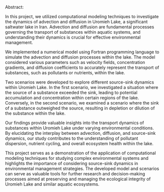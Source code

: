 Abstract:

In this project, we utilized computational modeling techniques to investigate the dynamics of advection and diffusion in Uromieh Lake, a significant saltwater lake in Iran. Advection and diffusion are fundamental processes governing the transport of substances within aquatic systems, and understanding their dynamics is crucial for effective environmental management.

We implemented a numerical model using Fortran programming language to simulate the advection and diffusion processes within the lake. The model considered various parameters such as velocity fields, concentration gradients, and diffusion coefficients to accurately represent the transport of substances, such as pollutants or nutrients, within the lake.

Two scenarios were developed to explore different source-sink dynamics within Uromieh Lake. In the first scenario, we investigated a situation where the source of a substance exceeded the sink, leading to potential accumulation and concentration within certain regions of the lake. Conversely, in the second scenario, we examined a scenario where the sink of a substance outweighed the source, resulting in depletion or dilution of the substance within the lake.

Our findings provide valuable insights into the transport dynamics of substances within Uromieh Lake under varying environmental conditions. By elucidating the interplay between advection, diffusion, and source-sink dynamics, our study contributes to the understanding of pollutant dispersion, nutrient cycling, and overall ecosystem health within the lake.

This project serves as a demonstration of the application of computational modeling techniques for studying complex environmental systems and highlights the importance of considering source-sink dynamics in environmental management strategies. The developed model and scenarios can serve as valuable tools for further research and decision-making processes aimed at preserving and managing the ecological integrity of Uromieh Lake and similar aquatic ecosystems.
